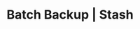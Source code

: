 ---
title: Batch Backup | Stash
menu:
  product_stash_{{ .version }}:
    identifier: batch-backup  
    name: Batch Backup
    parent: latest-guides
    weight: 40
menu_name: product_stash_{{ .version }}
---